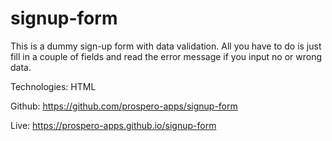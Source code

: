 # signup-form

This is a dummy sign-up form with data validation. All you have to do is just fill in a couple of fields and read the error message if you input no or wrong data.

Technologies: HTML

Github: https://github.com/prospero-apps/signup-form 

Live: https://prospero-apps.github.io/signup-form
